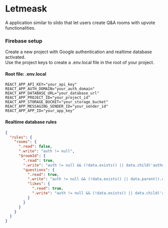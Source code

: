 # Letmeask
A application similar to slido that let users create Q&A rooms with upvote functionalities.
### Firebase setup
Create a new project with Google authentication and realtime database activated.
<br>
Use the project keys to create a .env.local file in the root of your project.
#### Root file: .env.local
```
REACT_APP_API_KEY="your_api_key"
REACT_APP_AUTH_DOMAIN="your_auth_domain"
REACT_APP_DATABASE_URL="your_database_url"
REACT_APP_PROJECT_ID="your_project_id"
REACT_APP_STORAGE_BUCKET="your_storage_bucket"
REACT_APP_MESSAGING_SENDER_ID="your_sender_id"
REACT_APP_APP_ID="your_app_key"
```
#### Realtime database rules
```json
{
  "rules": {
    "rooms": {
      ".read": false,
      ".write": "auth != null",
      "$roomId": {
        ".read": true,
        ".write": "auth != null && (!data.exists() || data.child('authorId').val() == auth.id)",
        "questions": {
          ".read": true,
          ".write": "auth != null && (!data.exists() || data.parent().child('authorId').val() == auth.id)",
          "likes": {
            ".read": true,
            ".write": "auth != null && (!data.exists() || data.child('authorId').val() == auth.id)",  
          }
        }
      }
    }
  }
}
```